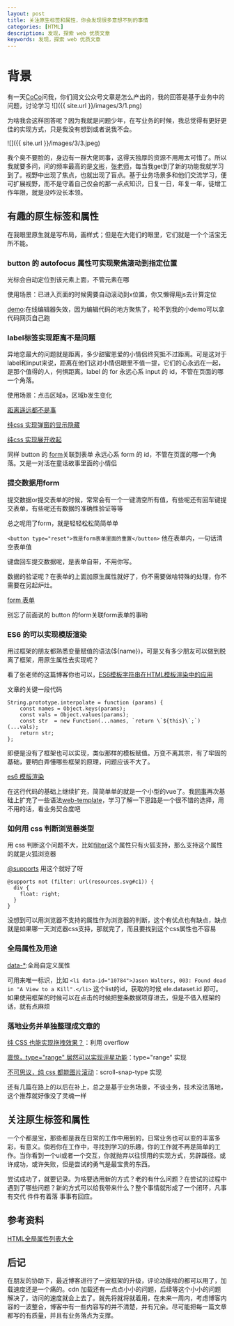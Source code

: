 ```yaml
---
layout: post
title: 关注原生标签和属性，你会发现很多意想不到的事情
categories: [HTML]
description: 发现，探索 web 优质文章
keywords: 发现，探索 web 优质文章
---
```


# 背景
有一天[CoCo](https://github.com/chokcoco)问我，你们阅文公众号文章是怎么产出的，我的回答是基于业务中的问题，讨论学习
![]({{ site.url }}/images/3/1.png)

为啥我会这样回答呢？因为我就是问题少年，在写业务的时候，我总觉得有更好更佳的实现方式，只是我没有想到或者说我不会。

![]({{ site.url }}/images/3/3.jpeg)

我个臭不要脸的，身边有一群大佬同事，这得天独厚的资源不用用太可惜了。所以我就要多问，问的频率最高的是[文彬](https://github.com/XboxYan)，[张老师](https://www.zhangxinxu.com/)，每当我get到了新的功能我就学习到了。视野中出现了焦点，也就出现了盲点。基于业务场景多和他们交流学习，便可扩展视野，而不是守着自己仅会的那一点点知识，日复一日，年复一年，徒增工作年限，就是没咋没长本领。


## 有趣的原生标签和属性
在我眼里原生就是写布局，画样式；但是在大佬们的眼里，它们就是一个个活宝无所不能。
### button 的 autofocus 属性可实现聚焦滚动到指定位置
光标会自动定位到该元素上面，不管元素在哪

使用场景：已进入页面的时候需要自动滚动到x位置，你又懒得用js去计算定位

[demo](https://codepen.io/qingchuang/pen/WNoEEdJ):在线编辑器失效，因为编辑代码的地方聚焦了，轮不到我的小demo可以拿代码网页自己跑

### label标签实现距离不是问题
异地恋最大的问题就是距离，多少甜蜜恩爱的小情侣终究抵不过距离。可是这对于label和input来说，距离在他们这对小情侣眼里不值一提，它们的心永远在一起，是那个值得的人，何惧距离。label 的 for 永远心系 input 的 id，不管在页面的哪一个角落。

使用场景：点击区域a，区域b发生变化

[距离遥远都不是事](https://codepen.io/qingchuang/pen/LYRBBZL)

[纯css 实现弹窗的显示隐藏](https://codepen.io/qingchuang/pen/yLaWmPv)

[纯css 实现展开收起](https://codepen.io/qingchuang/pen/WNoKXoR)

同样 button 的 [form](https://developer.mozilla.org/zh-CN/docs/Web/HTML/Element/button)关联到表单 永远心系 form 的 id，不管在页面的哪一个角落。又是一对活在童话故事里面的小情侣

### 提交数据用form
提交数据or提交表单的时候，常常会有一个一键清空所有值，有些呢还有回车键提交表单，有些呢还有数据的准确性验证等等

总之呢用了form，就是轻轻松松简简单单

`<button type="reset">我是form表单里面的重置</button>` 他在表单内，一句话清空表单值

键盘回车提交数据呢，是表单自带，不用你写。

数据的验证呢？在表单的上面加原生属性就好了，你不需要做啥特殊的处理，你不需要在另起炉灶。


[form 表单](https://codepen.io/qingchuang/pen/xxEJzeO)

别忘了前面说的 button 的form关联form表单的事哟

### ES6 的可以实现模版渲染
用过框架的朋友都熟悉变量赋值的语法(${name})，可是又有多少朋友可以做到脱离了框架，用原生属性去实现呢？

看了张老师的这篇博客你也可以，[ES6模板字符串在HTML模板渲染中的应用](https://www.zhangxinxu.com/wordpress/2020/10/es6-html-template-literal/)

文章的关键一段代码

```
String.prototype.interpolate = function (params) {
    const names = Object.keys(params);
    const vals = Object.values(params);
    const str  = new Function(...names, `return \`${this}\`;`)(...vals);
    return str;
};
```

即便是没有了框架也可以实现，类似那样的模板赋值。万变不离其宗，有了牢固的基础，要明白弄懂哪些框架的原理，问题应该不大了。

[es6 模版渲染](https://codepen.io/qingchuang/pen/wvoExMv)

在这行代码的基础上继续扩充，简简单单的就是一个小型的vue了。我[同事](https://github.com/XboxYan)再次基础上扩充了一些语法[web-template](https://github.com/yued-fe/web-template)，学习了解一下思路是一个很不错的选择，用不用的话，看业务契合度吧

### 如何用 css 判断浏览器类型
用 css 判断这个问题不大，比如[filter](https://developer.mozilla.org/zh-CN/docs/Web/CSS/filter)这个属性只有火狐支持，那么支持这个属性的就是火狐浏览器 

[@supports](https://developer.mozilla.org/zh-CN/docs/Web/CSS/@supports) 用这个就好了呀

```
@supports not (filter: url(resources.svg#c1)) {
  div {
    float: right;
  }
}
```

没想到可以用浏览器不支持的属性作为浏览器的判断，这个有优点也有缺点，缺点就是如果哪一天浏览器css支持，那就完了，而且要找到这个css属性也不容易


### 全局属性及用途

[data-*](https://developer.mozilla.org/zh-CN/docs/Web/HTML/Global_attributes/data-*):全局自定义属性

可用来唯一标识，比如 `<li data-id="10784">Jason Walters, 003: Found dead in "A View to a Kill".</li>` 这个list的id，获取的时候 ele.dataset.id 即可。如果使用框架的时候可以在点击的时候把整条数据项穿进去，但是不借入框架的话，就有点麻烦

### 落地业务并单独整理成文章的
[纯 CSS 也能实现拖拽效果？](https://mp.weixin.qq.com/s/gxe5QOVt9kRFWvXx-gugbg)：利用 overflow

[震惊，type="range" 居然可以实现评星功能](https://mp.weixin.qq.com/s/aD5BzGFnvMOY4cp_MvZ53Ahttps://mp.weixin.qq.com/s/aD5BzGFnvMOY4cp_MvZ53A)：type="range" 实现

[不可思议，纯 css 都能图片滚动](https://mp.weixin.qq.com/s/9eLw-EUE-3kbsMvvdifHOg)：scroll-snap-type 实现

还有几篇在路上的以后在补上，总之是基于业务场景，不谈业务，技术没法落地，这个推荐就好像没了灵魂一样
 
## 关注原生标签和属性

一个个都是宝，那些都是我在日常的工作中用到的，日常业务也可以变的丰富多彩，有意义。倘若你在工作中，寻找到学习的乐趣，你的工作就不再是简单的工作。当你看到一个ui或者一个交互，你就抛弃以往惯用的实现方式，另辟蹊径。或许成功，或许失败，但是尝试的勇气是最宝贵的东西。

尝试成功了，就要记录。为啥要选用新的方式？老的有什么问题？在尝试的过程中遇到了哪些问题？新的方式可以给我带来什么？整个事情就形成了一个闭环，凡事有交代 件件有着落 事事有回应。

## 参考资料
[HTML全局属性列表大全](https://www.zhangxinxu.com/wordpress/2020/01/html-global-attributes/)

## 后记
在朋友的协助下，最近博客进行了一波框架的升级，评论功能啥的都可以用了，加载速度还是一个痛的。cdn 加载还有一点点小小的问题，后续等这个小小的问题解决了，访问的速度就会上去了。就先将就将就着用，在未来一周内，考虑博客内容的一波整合，博客中有一些内容写的并不清楚，并有冗余。尽可能把每一篇文章都写的有质量，并且有业务落点为支撑。